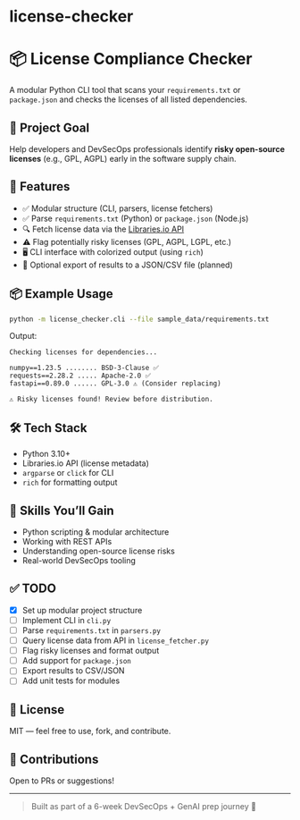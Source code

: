 # license-checker
# 📦 License Compliance Checker

A modular Python CLI tool that scans your `requirements.txt` or `package.json` and checks the licenses of all listed dependencies.

## 🚀 Project Goal
Help developers and DevSecOps professionals identify **risky open-source licenses** (e.g., GPL, AGPL) early in the software supply chain.

## 🎯 Features
- ✅ Modular structure (CLI, parsers, license fetchers)
- ✅ Parse `requirements.txt` (Python) or `package.json` (Node.js)
- 🔍 Fetch license data via the [Libraries.io API](https://libraries.io/api)
- ⚠️ Flag potentially risky licenses (GPL, AGPL, LGPL, etc.)
- 🖥️ CLI interface with colorized output (using `rich`)
- 📂 Optional export of results to a JSON/CSV file (planned)

## 📦 Example Usage
```bash
python -m license_checker.cli --file sample_data/requirements.txt
```

Output:
```
Checking licenses for dependencies...

numpy==1.23.5 ........ BSD-3-Clause ✅
requests==2.28.2 ..... Apache-2.0 ✅
fastapi==0.89.0 ...... GPL-3.0 ⚠️ (Consider replacing)

⚠️ Risky licenses found! Review before distribution.
```

## 🛠️ Tech Stack
- Python 3.10+
- Libraries.io API (license metadata)
- `argparse` or `click` for CLI
- `rich` for formatting output

## 🧠 Skills You’ll Gain
- Python scripting & modular architecture
- Working with REST APIs
- Understanding open-source license risks
- Real-world DevSecOps tooling

## ✅ TODO
- [x] Set up modular project structure
- [ ] Implement CLI in `cli.py`
- [ ] Parse `requirements.txt` in `parsers.py`
- [ ] Query license data from API in `license_fetcher.py`
- [ ] Flag risky licenses and format output
- [ ] Add support for `package.json`
- [ ] Export results to CSV/JSON
- [ ] Add unit tests for modules

## 📄 License
MIT — feel free to use, fork, and contribute.

## 🙌 Contributions
Open to PRs or suggestions!

---

> Built as part of a 6-week DevSecOps + GenAI prep journey 🚀
